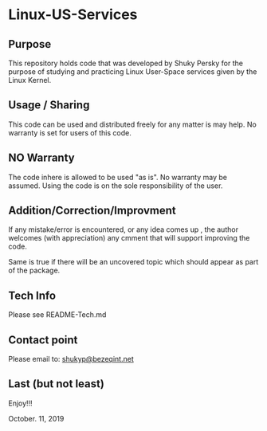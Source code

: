 # Linux-US-Services

## Purpose
This repository holds code that was developed by Shuky Persky for the purpose of 
studying and practicing Linux User-Space services given by the Linux Kernel.

## Usage / Sharing
This code can be used and distributed freely for any matter is may help.
No warranty is set for users of this code.

## NO Warranty
The code inhere is allowed to be used "as is". No warranty may be assumed.
Using the code is on the sole responsibility of the user.

## Addition/Correction/Improvment
If any mistake/error is encountered, or any idea comes up , the author welcomes 
(with appreciation) any cmment that will support improving the code.

Same is true if there will be an uncovered topic which should appear as part 
of the package.

## Tech Info
Please see README-Tech.md

## Contact point
Please email to: shukyp@bezeqint.net

## Last (but not least)
Enjoy!!!

October. 11, 2019


